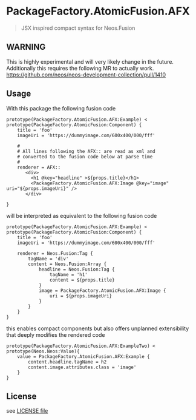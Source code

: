 # PackageFactory.AtomicFusion.AFX

> JSX inspired compact syntax for Neos.Fusion

## WARNING

This is highly experimental and will very likely change in the future. 
Additionally this requires the following MR to actually work. 
https://github.com/neos/neos-development-collection/pull/1410

## Usage

With this package the following fusion code

```
prototype(PackageFactory.AtomicFusion.AFX:Example) < prototype(PackageFactory.AtomicFusion:Component) {
    title = 'foo'
    imageUri = 'https://dummyimage.com/600x400/000/fff'
    
    #
    # All lines following the AFX:: are read as xml and 
    # converted to the fusion code below at parse time
    # 
    renderer = AFX::
       <div>
         <h1 @key="headline" >${props.title}</h1>
         <PackageFactory.AtomicFusion.AFX:Image @key="image" uri="${props.imageUri}" />
       </div>

}
```

will be interpreted as equivalent to the following fusion code

```
prototype(PackageFactory.AtomicFusion.AFX:Example) < prototype(PackageFactory.AtomicFusion:Component) {
    title = 'foo'
    imageUri = 'https://dummyimage.com/600x400/000/fff'
    
    renderer = Neos.Fusion:Tag {
        tagName = 'div'
        content = Neos.Fusion:Array {
            headline = Neos.Fusion:Tag {
                tagName = 'h1'
                content = ${props.title}
            }
            image = PackageFactory.AtomicFusion.AFX:Image {
                uri = ${props.imageUri}
            }
        }
    }
}
```

this enables compact components but also offers unplanned extensibility that deeply modifies the rendered code 

```
prototype(PackageFactory.AtomicFusion.AFX:ExampleTwo) <  prototype(Neos.Neos:Value){
    value = PackageFactory.AtomicFusion.AFX:Example {
        content.headline.tagName = h2
        content.image.attributes.class = 'image'
    }
} 
```

## License

see [LICENSE file](LICENSE)
